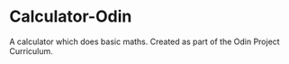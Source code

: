 # Calculator-Odin
A calculator which does basic maths. Created as part of the Odin Project Curriculum.
